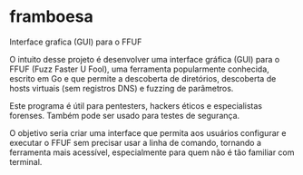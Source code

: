# framboesa
Interface grafica (GUI) para o FFUF


O intuito desse projeto é desenvolver uma interface gráfica (GUI) para o FFUF (Fuzz Faster U Fool), uma ferramenta popularmente conhecida, escrito em Go e que permite a descoberta de diretórios, descoberta de hosts virtuais (sem registros DNS) e fuzzing de parâmetros.

Este programa é útil para pentesters, hackers éticos e especialistas forenses. Também pode ser usado para testes de segurança.

O objetivo seria criar uma interface que permita aos usuários configurar e executar o FFUF sem precisar usar a linha de comando, tornando a ferramenta mais acessível, especialmente para quem não é tão familiar com terminal.
